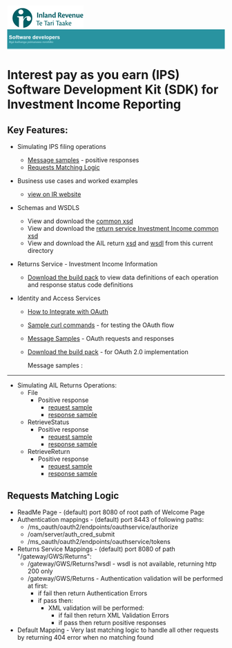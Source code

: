 ![IRD logo](../../Images/IRlogo.gif)
![Software Dev](../../Images/SoftwareDev.png)

Interest pay as you earn (IPS) Software Development Kit (SDK) for Investment Income Reporting
=======================================

Key Features:
-------------

- Simulating IPS filing operations
    - [Message samples](#message-samples-) - positive responses
	- [Requests Matching Logic](#requests-matching-logic)
	
- Business use cases and worked examples
	- [view on IR website](https://www.ird.govt.nz/resources/xxx/III-AIL-business-use-cases-worked-examples.pdf)
	
- Schemas and WSDLS
	- View and download the [common xsd](../../Schema%20-%20Common/)
	- View and download the [return service Investment Income common xsd](../../Service%20-%20Return/Latest/)
	- View and download the AIL return [xsd](ReturnAIL.v1.xsd) and [wsdl](ReturnsAILDevWsdl.wsdl) from this current directory
	
- Returns Service - Investment Income Information 
	- [Download the build pack](../../Service%20-%20Return/Latest/Gateway%20Services%20Build%20Pack%20-%20Return%20Service.pdf) to view data definitions of each operation and response status code definitions
	
- Identity and Access Services
	- [How to Integrate with OAuth](../../Service%20-%20Identity%20and%20Access/Latest/OAuth%20Authentication%20-%20How%20to%20Integrate.md)
	- [Sample curl commands](../../Service%20-%20Identity%20and%20Access/Latest/OAuth%20Authentication%20-%20How%20to%20Integrate.md) - for testing the OAuth flow
	- [Message Samples](../../Service%20-%20Identity%20and%20Access/Latest/) - OAuth requests and responses
	- [Download the build pack](../../Service%20-%20Identity%20and%20Access/Latest/Build%20pack%20-%20Identity%20and%20Access%20Services.pdf) - for OAuth 2.0 implementation   

      Message samples :
-----------------

- Simulating AIL Returns Operations:
    - File
        - Positive response
            - [request sample](sample%20messages/body-ips-returnfile-request.xml)
            - [response sample](sample%20messages/body-ips-returnfile-response.xml)
    - RetrieveStatus
        - Positive response
            - [request sample](sample%20messages/body-ips-returnstatus-request.xml)
            - [response sample](sample%20messages/body-ips-returnstatus-response.xml)
    - RetrieveReturn
        - Positive response
            - [request sample](sample%20messages/body-ips-retrievereturn-request.xml)
            - [response sample](sample%20messages/body-ips-retrievereturn-response.xml)

            
Requests Matching Logic
-----------------------

- ReadMe Page - (default) port 8080 of root path of Welcome Page
- Authentication mappings - (default) port 8443 of following paths:
    - /ms_oauth/oauth2/endpoints/oauthservice/authorize
    - /oam/server/auth_cred_submit
    - /ms_oauth/oauth2/endpoints/oauthservice/tokens
- Returns Service Mappings - (default) port 8080 of path "/gateway/GWS/Returns":
    - /gateway/GWS/Returns?wsdl - wsdl is not available, returning http 200 only
    - /gateway/GWS/Returns - Authentication validation will be performed at first:
        - if fail then return Authentication Errors
        - if pass then:
            - XML validation will be performed:
                - if fail then return XML Validation Errors
                - if pass then return positive responses
- Default Mapping - Very last matching logic to handle all other requests by returning 404 error when no matching found